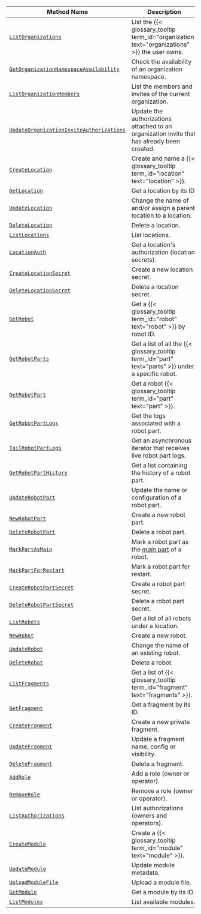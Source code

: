 <!-- prettier-ignore -->
Method Name | Description
----------- | -----------
[`ListOrganizations`](/program/apis/cloud/#listorganizations) | List the {{< glossary_tooltip term_id="organization" text="organizations" >}} the user owns.
[`GetOrganizationNamespaceAvailability`](/program/apis/cloud/#getorganizationnamespaceavailability) | Check the availability of an organization namespace.
[`ListOrganizationMembers`](/program/apis/cloud/#listorganizationmembers) | List the members and invites of the current organization.
[`UpdateOrganizationInviteAuthorizations`](/program/apis/cloud/#updateorganizationinviteauthorizations) | Update the authorizations attached to an organization invite that has already been created.
[`CreateLocation`](/program/apis/cloud/#createlocation) | Create and name a {{< glossary_tooltip term_id="location" text="location" >}}.
[`GetLocation`](/program/apis/cloud/#getlocation) | Get a location by its ID.
[`UpdateLocation`](/program/apis/cloud/#updatelocation ) | Change the name of and/or assign a parent location to a location.
[`DeleteLocation`](/program/apis/cloud/#deletelocation ) | Delete a location.
[`ListLocations`](/program/apis/cloud/#listlocations ) | List locations.
[`LocationAuth`](/program/apis/cloud/#locationauth ) | Get a location's authorization (location secrets).
[`CreateLocationSecret`](/program/apis/cloud/#createlocationsecret ) | Create a new location secret.
[`DeleteLocationSecret`](/program/apis/cloud/#deletelocationsecret ) | Delete a location secret.
[`GetRobot`](/program/apis/cloud/#getrobot ) | Get a {{< glossary_tooltip term_id="robot" text="robot" >}} by robot ID.
[`GetRobotParts`](/program/apis/cloud/#getrobotparts ) | Get a list of all the {{< glossary_tooltip term_id="part" text="parts" >}} under a specific robot.
[`GetRobotPart`](/program/apis/cloud/#getrobotpart ) | Get a robot {{< glossary_tooltip term_id="part" text="part" >}}.
[`GetRobotPartLogs`](/program/apis/cloud/#getrobotpartlogs ) | Get the logs associated with a robot part.
[`TailRobotPartLogs`](/program/apis/cloud/#tailrobotpartlogs ) | Get an asynchronous iterator that receives live robot part logs.
[`GetRobotPartHistory`](/program/apis/cloud/#getrobotparthistory ) | Get a list containing the history of a robot part.
[`UpdateRobotPart`](/program/apis/cloud/#updaterobotpart ) | Update the name or configuration of a robot part.
[`NewRobotPart`](/program/apis/cloud/#newrobotpart ) | Create a new robot part.
[`DeleteRobotPart`](/program/apis/cloud/#deleterobotpart ) | Delete a robot part.
[`MarkPartAsMain`](/program/apis/cloud/#markpartasmain ) | Mark a robot part as the [_main_ part](/manage/parts-and-remotes/#robot-parts) of a robot.
[`MarkPartForRestart`](/program/apis/cloud/#markpartforrestart ) | Mark a robot part for restart.
[`CreateRobotPartSecret`](/program/apis/cloud/#createrobotpartsecret ) | Create a robot part secret.
[`DeleteRobotPartSecret`](/program/apis/cloud/#deleterobotpartsecret ) | Delete a robot part secret.
[`ListRobots`](/program/apis/cloud/#listrobots ) | Get a list of all robots under a location.
[`NewRobot`](/program/apis/cloud/#newrobot ) | Create a new robot.
[`UpdateRobot`](/program/apis/cloud/#updaterobot ) | Change the name of an existing robot.
[`DeleteRobot`](/program/apis/cloud/#deleterobot ) | Delete a robot.
[`ListFragments`](/program/apis/cloud/#listfragments ) | Get a list of {{< glossary_tooltip term_id="fragment" text="fragments" >}}.
[`GetFragment`](/program/apis/cloud/#getfragment ) | Get a fragment by its ID.
[`CreateFragment`](/program/apis/cloud/#createfragment ) | Create a new private fragment.
[`UpdateFragment`](/program/apis/cloud/#updatefragment ) | Update a fragment name, config or visibility.
[`DeleteFragment`](/program/apis/cloud/#deletefragment ) | Delete a fragment.
[`AddRole`](/program/apis/cloud/#addrole ) | Add a role (owner or operator).
[`RemoveRole`](/program/apis/cloud/#removerole ) | Remove a role (owner or operator).
[`ListAuthorizations`](/program/apis/cloud/#listauthorizations ) | List authorizations (owners and operators).
[`CreateModule`](/program/apis/cloud/#createmodule ) | Create a {{< glossary_tooltip term_id="module" text="module" >}}.
[`UpdateModule`](/program/apis/cloud/#updatemodule ) | Update module metadata.
[`UploadModuleFile`](/program/apis/cloud/#uploadmodulefile ) | Upload a module file.
[`GetModule`](/program/apis/cloud/#getmodule ) | Get a module by its ID.
[`ListModules`](/program/apis/cloud/#listmodules ) | List available modules.
